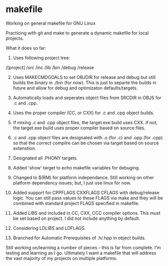makefile
========

Working on general makefile for GNU Linux

Practicing with git and make to generate a dynamic makefile for local projects.

What it does so far:

1. Uses following project tree:

/[project]
  /src
  /inc
  /lib
  /bin
    /debug
    /release

2. Uses MAKECMDGOALS to set OBJDIR for release and debug but still builds the
binary in ./bin (for now).  This is just to separte the builds in future and
allow for debug and optimizaton defaults/targets.

3. Automatically loads and seperates object files from SRCDIR in OBJS for .c and .cpp.

4. Uses the proper compiler (CC, or CXX) for .c and .cpp object builds.

5. If mixing .c and .cpp object files, the target.exe build uses CXX.  if not,
the target.exe build uses proper compiler based on source files.

6. .c and .cpp object files are designated with .o (for .c) and .opp (for .cpp)
so that the correct compilre can be chosen via target based on source
extenstion.

7. Designated all .PHONY targets.

8. Added 'show' target to echo makefile variables for debuging.

9. Changed to $(RM) for platform independance.  Still working on other platform
dependency issues; but, I just use linux for now.

10. Added support for CPPFLAGS CXXFLAGS CFLAGS with debug/release logic.  You
can still pass values to these FLAGS via make and they will be combined with
standard project FLAGS specified in makefile.

11. Added LIBS and included in CC, CXX, CCC compiler options.  This must be set
based on project.  I did not include anything by default.

12. Considering LDLIBS and LDFLAGS.

13. Branched for Automatic Prerequisites of .h/.hpp in object builds.

Still working on/learning a number of pieces - this is far from complete.  I'm
testing and learning as I go.  Ultimately I want a makefile that will address
the vast majority of my projects on multiple platforms.

